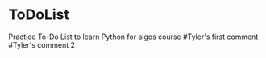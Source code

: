 # ToDoList
Practice To-Do List to learn Python for algos course
#Tyler's first comment
#Tyler's comment 2
